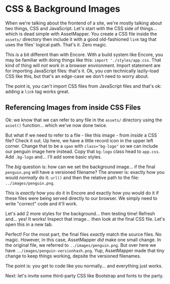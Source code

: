 # CSS & Background Images

When we're talking about the frontend of a site, we're mostly talking about two
things, CSS and JavaScript. Let's start with the CSS side of things... which is
dead simple with AssetMapper. You create a CSS file inside the `assets/` directory
then include it with a good old-fashioned `link` tag that uses the files' logical
path. That's it. Zero magic.

This *is* a bit different than with Encore. With a build system like Encore, you
may be familiar with doing things like this: `import './styles/app.css`. That kind
of thing will *not* work in a browser environment. Import statement are for importing
JavaScript files: that's it. Ok, you *can* technically lazily-load CSS like this,
but that's an edge-case we don't need to worry about.

The point is, you can't import CSS files from JavaScript files and that's ok: adding
a `link` tag works great.

## Referencing Images from inside CSS Files

Ok: we know that we can refer to any file in the `assets/` directory using the
`asset()` function... which we've now done twice.

But what if we need to refer to a file - like this image - from *inside* a CSS file?
Check it out. Up here, we have a little record icon in the upper left corner. Change
that to be a `span` with `class="bg-logo"` so we can include our penguin image
here instead. Copy that `bg-logo` class head to `app.css`. Add `.bg-logo` and...
I'll add some basic styles.

The *big* question is: how can we set the background image... if the final `penguin.png`
will have a versioned filename? The answer is: exactly how you would *normally*
do it: `url()` and then the relative path to the file: `../images/penguin.png`.

This is *exactly* how you do it in Encore and exactly how you would do it if these
files were being served directly to our browser. We simply need to write "correct"
code and it'll work.

Let's add 2 more styles for the background... then testing time! Refresh and...
yes! It works! Inspect that image... then look at the final CSS file. Let's open
this in a new tab.

Perfect! For the most part, the final files *exactly* match the source files. No
magic. However, in this case, AssetMapper *did* make one small change. In the
original file, we referred to `../images/penguin.png`. But over here we have
`../images/penguin-versionhash.png`. Yup, AssetMapper made that tiny change to
keep things working, depsite the versioned filenames.

The point is: you get to code like you normally... and everything just works.

Next: let's invite some third-party CSS like Bootstrap and fonts to the party.
